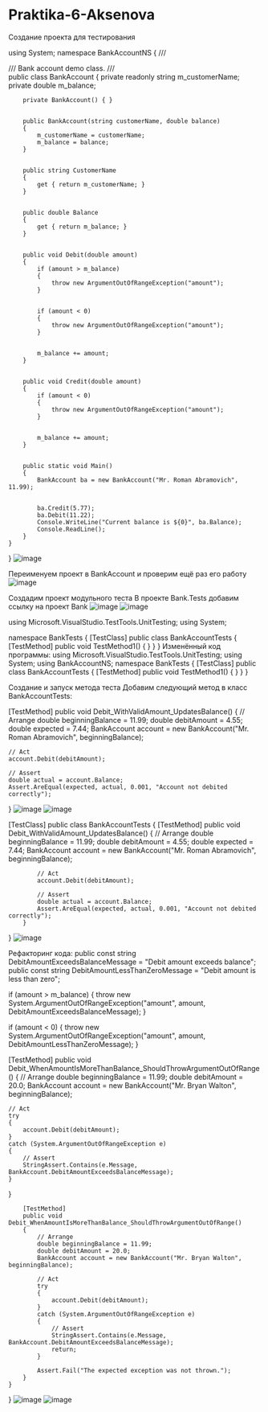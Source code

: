 # Praktika-6-Aksenova
Создание проекта для тестирования

using System;
namespace BankAccountNS
{
    /// <summary>
    /// Bank account demo class.
    /// </summary>
    public class BankAccount
    {
        private readonly string m_customerName;
        private double m_balance;


        private BankAccount() { }


        public BankAccount(string customerName, double balance)
        {
            m_customerName = customerName;
            m_balance = balance;
        }


        public string CustomerName
        {
            get { return m_customerName; }
        }


        public double Balance
        {
            get { return m_balance; }
        }


        public void Debit(double amount)
        {
            if (amount > m_balance)
            {
                throw new ArgumentOutOfRangeException("amount");
            }


            if (amount < 0)
            {
                throw new ArgumentOutOfRangeException("amount");
            }


            m_balance += amount;
        }


        public void Credit(double amount)
        {
            if (amount < 0)
            {
                throw new ArgumentOutOfRangeException("amount");
            }


            m_balance += amount;
        }


        public static void Main()
        {
            BankAccount ba = new BankAccount("Mr. Roman Abramovich", 11.99);


            ba.Credit(5.77);
            ba.Debit(11.22);
            Console.WriteLine("Current balance is ${0}", ba.Balance);
            Console.ReadLine();
        }
    }
}
![image](https://github.com/user-attachments/assets/91655ba8-bc68-4801-adc0-8aea9e25c07b)

Переименуем проект в BankAccount и проверим ещё раз его работу
![image](https://github.com/user-attachments/assets/10134a82-4a27-48fa-96b6-5024ad7df5)

Создадим проект модульного теста
В проекте Bank.Tests добавим ссылку на проект Bank
![image](https://github.com/user-attachments/assets/c64e0502-58e3-405a-9e65-9749bf0a8ff0)
![image](https://github.com/user-attachments/assets/39165c04-7c7b-47a4-bef9-45ad4be2475d)

using Microsoft.VisualStudio.TestTools.UnitTesting;
using System;

namespace BankTests
{
    [TestClass]
    public class BankAccountTests
    {
        [TestMethod]
        public void TestMethod1()
        {
        }
    }
}
Изменённый код программы:
using Microsoft.VisualStudio.TestTools.UnitTesting;
using System;
using BankAccountNS;
namespace BankTests
{
    [TestClass]
    public class BankAccountTests
    {
        [TestMethod]
        public void TestMethod1()
        {
        }
    }
}

Создание и запуск метода теста
Добавим следующий метод в класс BankAccountTests:

[TestMethod]
public void Debit_WithValidAmount_UpdatesBalance()
{
    // Arrange
    double beginningBalance = 11.99;
    double debitAmount = 4.55;
    double expected = 7.44;
    BankAccount account = new BankAccount("Mr. Roman Abramovich", beginningBalance);

    // Act
    account.Debit(debitAmount);

    // Assert
    double actual = account.Balance;
    Assert.AreEqual(expected, actual, 0.001, "Account not debited correctly");
}
![image](https://github.com/user-attachments/assets/585e9ace-3d36-4f03-838e-2cb437dbf8cd)
![image](https://github.com/user-attachments/assets/15b4d4e9-9234-41fa-a908-05bcb6cae12e)

[TestClass]
public class BankAccountTests
{
    [TestMethod]
        public void Debit_WithValidAmount_UpdatesBalance()
        {
            // Arrange
            double beginningBalance = 11.99;
            double debitAmount = 4.55;
            double expected = 7.44;
            BankAccount account = new BankAccount("Mr. Roman Abramovich", beginningBalance);

            // Act
            account.Debit(debitAmount);

            // Assert
            double actual = account.Balance;
            Assert.AreEqual(expected, actual, 0.001, "Account not debited correctly");
        }
}
![image](https://github.com/user-attachments/assets/a3f519c1-4b48-4c95-8687-ec50493f0914)

Рефакторинг кода:
public const string DebitAmountExceedsBalanceMessage = "Debit amount exceeds balance";
public const string DebitAmountLessThanZeroMessage = "Debit amount is less than zero";

if (amount > m_balance)
{
    throw new System.ArgumentOutOfRangeException("amount", amount, DebitAmountExceedsBalanceMessage);
}

if (amount < 0)
{
    throw new System.ArgumentOutOfRangeException("amount", amount, DebitAmountLessThanZeroMessage);
}

[TestMethod]
public void Debit_WhenAmountIsMoreThanBalance_ShouldThrowArgumentOutOfRange()
{
    // Arrange
    double beginningBalance = 11.99;
    double debitAmount = 20.0;
    BankAccount account = new BankAccount("Mr. Bryan Walton", beginningBalance);

    // Act
    try
    {
        account.Debit(debitAmount);
    }
    catch (System.ArgumentOutOfRangeException e)
    {
        // Assert
        StringAssert.Contains(e.Message, BankAccount.DebitAmountExceedsBalanceMessage);
    }
}

        [TestMethod]
        public void Debit_WhenAmountIsMoreThanBalance_ShouldThrowArgumentOutOfRange()
        {
            // Arrange
            double beginningBalance = 11.99;
            double debitAmount = 20.0;
            BankAccount account = new BankAccount("Mr. Bryan Walton", beginningBalance);

            // Act
            try
            {
                account.Debit(debitAmount);
            }
            catch (System.ArgumentOutOfRangeException e)
            {
                // Assert
                StringAssert.Contains(e.Message, BankAccount.DebitAmountExceedsBalanceMessage);
                return;
            }

            Assert.Fail("The expected exception was not thrown.");
        }
    }
}
![image](https://github.com/user-attachments/assets/bcc04845-c0dc-48a9-abed-21079307d686)
![image](https://github.com/user-attachments/assets/f7426e1b-35d8-4128-a5fe-0f1e42a9b717)











